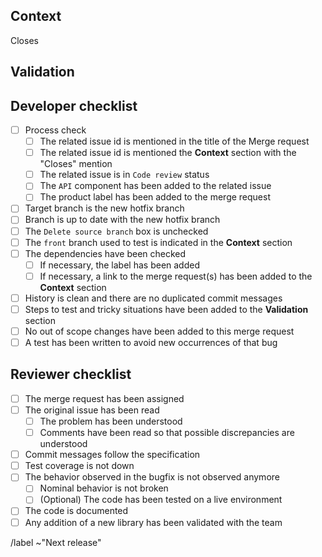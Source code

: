 <!-- This template is only used for hotfixes -->

## Context

<!-- add issue id after "Closes" below -->

Closes

<!-- Mention the front branch that should be used to test if it is not develop -->

## Validation

<!-- List here the steps to test if it is not trivial, don't hesitate to add unusual cases -->

## Developer checklist

- [ ] Process check
  - [ ] The related issue id is mentioned in the title of the Merge request
  - [ ] The related issue id is mentioned the **Context** section with the "Closes" mention
  - [ ] The related issue is in `Code review` status
  - [ ] The `API` component has been added to the related issue
  - [ ] The product label has been added to the merge request
- [ ] Target branch is the new hotfix branch
- [ ] Branch is up to date with the new hotfix branch
- [ ] The `Delete source branch` box is unchecked
- [ ] The `front` branch used to test is indicated in the **Context** section
- [ ] The dependencies have been checked
  - [ ] If necessary, the label has been added
  - [ ] If necessary, a link to the merge request(s) has been added to the **Context** section
- [ ] History is clean and there are no duplicated commit messages
- [ ] Steps to test and tricky situations have been added to the **Validation** section
- [ ] No out of scope changes have been added to this merge request
- [ ] A test has been written to avoid new occurrences of that bug

## Reviewer checklist

- [ ] The merge request has been assigned
- [ ] The original issue has been read
  - [ ] The problem has been understood
  - [ ] Comments have been read so that possible discrepancies are understood
- [ ] Commit messages follow the specification
- [ ] Test coverage is not down
- [ ] The behavior observed in the bugfix is not observed anymore
  - [ ] Nominal behavior is not broken
  - [ ] (Optional) The code has been tested on a live environment
- [ ] The code is documented
- [ ] Any addition of a new library has been validated with the team

/label ~"Next release"
